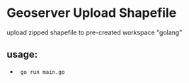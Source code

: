 # Geoserver Upload Shapefile
upload zipped shapefile to pre-created workspace "golang"

## usage:
- ``` go run main.go```

